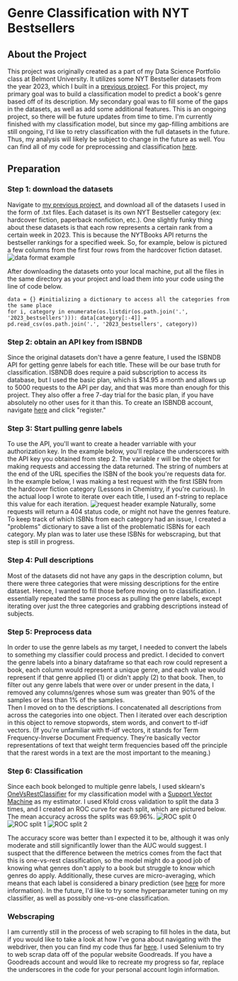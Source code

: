 # Genre Classification with NYT Bestsellers 
## About the Project 
This project was originally created as a part of my Data Science Portfolio class at Belmont University. It utilizes some NYT Bestseller datasets from the year 2023, which I built in a [previous project](https://github.com/katieaebi/Unifying-Data-in-Literary-Publishing/blob/main/README.md). For this project, my primary goal was to build a classification model to predict a book's genre based off of its description. My secondary goal was to fill some of the gaps in the datasets, as well as add some additional features. This is an ongoing project, so there will be future updates from time to time. I'm currently finished with my classification model, but since my gap-filling ambitions are still ongoing, I'd like to retry classification with the full datasets in the future. Thus, my analysis will likely be subject to change in the future as well. You can find all of my code for preprocessing and classification [here](genre_classification.ipynb).
## Preparation
### Step 1: download the datasets 
Navigate to [my previous project](https://github.com/katieaebi/Unifying-Data-in-Literary-Publishing/blob/main/README.md), and download all of the datasets I used in the form of .txt files. Each dataset is its own NYT Bestseller category (ex: hardcover fiction, paperback nonfiction, etc.). One slightly funky thing about these datasets is that each row represents a certain rank from a certain week in 2023. This is because the NYTBooks API returns the bestseller rankings for a specified week. So, for example, below is pictured a few columns from the first four rows from the hardcover fiction dataset. 
![data format example](sample_of_dataset.png)

After downloading the datasets onto your local machine, put all the files in the same directory as your project and load them into your code using the line of code below.
```
data = {} #initializing a dictionary to access all the categories from the same place  
for i, category in enumerate(os.listdir(os.path.join('.', '2023_bestsellers'))): data[category[:-4]] = pd.read_csv(os.path.join('.', '2023_bestsellers', category))
```
### Step 2: obtain an API key from ISBNDB
Since the original datasets don't have a genre feature, I used the ISBNDB API for getting genre labels for each title. These will be our base truth for classification. ISBNDB does require a paid subscription to access its database, but I used the basic plan, which is $14.95 a month and allows up to 5000 requests to the API per day, and that was more than enough for this project. They also offer a free 7-day trial for the basic plan, if you have absolutely no other uses for it than this. To create an ISBNDB account, navigate [here](https://isbndb.com) and click "register."

### Step 3: Start pulling genre labels
To use the API, you'll want to create a header varriable with your authorization key. In the example below, you'll replace the underscores with the API key you obtained from step 2. The variable r will be the object for making requests and accessing the data returned. The string of numbers at the end of the URL specifies the ISBN of the book you're requests data for. In the example below, I was making a test request with the first ISBN from the hardcover fiction category (Lessons in Chemistry, if you're curious). In the actual loop I wrote to iterate over each title, I used an f-string to replace this value for each iteration.
![request header example](request_header_objects.png)
Naturally, some requests will return a 404 status code, or might not have the genres feature. To keep track of which ISBNs from each category had an issue, I created a "problems" dictionary to save a list of the problematic ISBNs for each category. My plan was to later use these ISBNs for webscraping, but that step is still in progress. 

### Step 4: Pull descriptions 
Most of the datasets did not have any gaps in the description column, but there were three categories that were missing descriptions for the entire dataset. Hence, I wanted to fill those before moving on to classification. I essentially repeated the same process as pulling the genre labels, except iterating over just the three categories and grabbing descriptions instead of subjects. 

### Step 5: Preprocess data
In order to use the genre labels as my target, I needed to convert the labels to something my classifier could process and predict. I decided to convert the genre labels into a binary dataframe so that each row could represent a book, each column would represent a unique genre, and each value would represent if that genre applied (1) or didn't apply (2) to that book. Then, to filter out any genre labels that were over or under present in the data, I removed any columns/genres whose sum was greater than 90% of the samples or less than 1% of the samples.  
Then I moved on to the descriptions. I concatenated all descriptions from across the categories into one object. Then I iterated over each description in this object to remove stopwords, stem words, and convert to tf-idf vectors. (If you're unfamiliar with tf-idf vectors, it stands for Term Frequency-Inverse Document Frequency. They're basically vector representations of text that weight term frequencies based off the principle that the rarest words in a text are the most important to the meaning.) 

### Step 6: Classification 
Since each book belonged to multiple genre labels, I used sklearn's [OneVsRestClassifier](https://scikit-learn.org/stable/modules/generated/sklearn.multiclass.OneVsRestClassifier.html) for my classification model with a [Support Vector Machine](https://scikit-learn.org/stable/modules/svm.html) as my estimator. I used Kfold cross validation to split the data 3 times, and I created an ROC curve for each split, which are pictured below. The mean accuracy across the splits was 69.96%. 
![ROC split 0](ROC_split_0.png) 
![ROC split 1](ROC_split_1.png)
![ROC split 2](ROC_split_2.png)

The accuracy score was better than I expected it to be, although it was only moderate and still significantlly lower than the AUC would suggest. I suspect that the difference between the metrics comes from the fact that this is one-vs-rest classification, so the model might do a good job of knowing what genres don't apply to a book but struggle to know which genres do apply. Additionally, these curves are micro-averaging, which means that each label is considered a binary prediction (see [here](https://scikit-learn.org/0.15/auto_examples/plot_roc.html#:~:text=In%20order%20to%20extend%20ROC,prediction%20(micro%2Daveraging)) for more information). In the future, I'd like to try some hyperparameter tuning on my classifier, as well as possibly one-vs-one classification. 

### Webscraping 
I am currently still in the process of web scraping to fill holes in the data, but if you would like to take a look at how I've gona about navigating with the webdriver, then you can find my code thus far [here](web_scraping.ipynb). 
I used Selenium to try to web scrap data off of the popular website Goodreads. If you have a Goodreads account and would like to recreate my progress so far, replace the underscores in the code for your personal account login information. 

